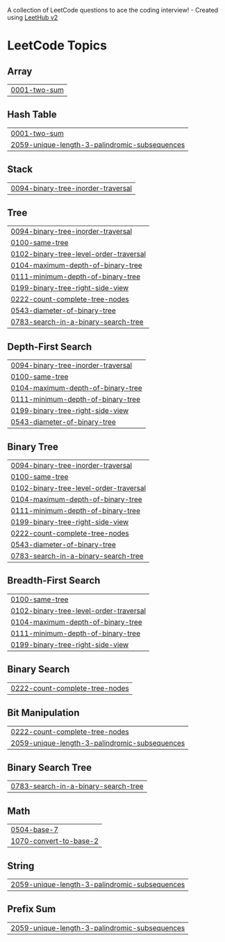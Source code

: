 A collection of LeetCode questions to ace the coding interview! - Created using [LeetHub v2](https://github.com/arunbhardwaj/LeetHub-2.0)
<!---LeetCode Topics Start-->
# LeetCode Topics
## Array
|  |
| ------- |
| [0001-two-sum](https://github.com/krithickthangaraj/Leetcode/tree/master/0001-two-sum) |
## Hash Table
|  |
| ------- |
| [0001-two-sum](https://github.com/krithickthangaraj/Leetcode/tree/master/0001-two-sum) |
| [2059-unique-length-3-palindromic-subsequences](https://github.com/krithickthangaraj/Leetcode/tree/master/2059-unique-length-3-palindromic-subsequences) |
## Stack
|  |
| ------- |
| [0094-binary-tree-inorder-traversal](https://github.com/krithickthangaraj/Leetcode/tree/master/0094-binary-tree-inorder-traversal) |
## Tree
|  |
| ------- |
| [0094-binary-tree-inorder-traversal](https://github.com/krithickthangaraj/Leetcode/tree/master/0094-binary-tree-inorder-traversal) |
| [0100-same-tree](https://github.com/krithickthangaraj/Leetcode/tree/master/0100-same-tree) |
| [0102-binary-tree-level-order-traversal](https://github.com/krithickthangaraj/Leetcode/tree/master/0102-binary-tree-level-order-traversal) |
| [0104-maximum-depth-of-binary-tree](https://github.com/krithickthangaraj/Leetcode/tree/master/0104-maximum-depth-of-binary-tree) |
| [0111-minimum-depth-of-binary-tree](https://github.com/krithickthangaraj/Leetcode/tree/master/0111-minimum-depth-of-binary-tree) |
| [0199-binary-tree-right-side-view](https://github.com/krithickthangaraj/Leetcode/tree/master/0199-binary-tree-right-side-view) |
| [0222-count-complete-tree-nodes](https://github.com/krithickthangaraj/Leetcode/tree/master/0222-count-complete-tree-nodes) |
| [0543-diameter-of-binary-tree](https://github.com/krithickthangaraj/Leetcode/tree/master/0543-diameter-of-binary-tree) |
| [0783-search-in-a-binary-search-tree](https://github.com/krithickthangaraj/Leetcode/tree/master/0783-search-in-a-binary-search-tree) |
## Depth-First Search
|  |
| ------- |
| [0094-binary-tree-inorder-traversal](https://github.com/krithickthangaraj/Leetcode/tree/master/0094-binary-tree-inorder-traversal) |
| [0100-same-tree](https://github.com/krithickthangaraj/Leetcode/tree/master/0100-same-tree) |
| [0104-maximum-depth-of-binary-tree](https://github.com/krithickthangaraj/Leetcode/tree/master/0104-maximum-depth-of-binary-tree) |
| [0111-minimum-depth-of-binary-tree](https://github.com/krithickthangaraj/Leetcode/tree/master/0111-minimum-depth-of-binary-tree) |
| [0199-binary-tree-right-side-view](https://github.com/krithickthangaraj/Leetcode/tree/master/0199-binary-tree-right-side-view) |
| [0543-diameter-of-binary-tree](https://github.com/krithickthangaraj/Leetcode/tree/master/0543-diameter-of-binary-tree) |
## Binary Tree
|  |
| ------- |
| [0094-binary-tree-inorder-traversal](https://github.com/krithickthangaraj/Leetcode/tree/master/0094-binary-tree-inorder-traversal) |
| [0100-same-tree](https://github.com/krithickthangaraj/Leetcode/tree/master/0100-same-tree) |
| [0102-binary-tree-level-order-traversal](https://github.com/krithickthangaraj/Leetcode/tree/master/0102-binary-tree-level-order-traversal) |
| [0104-maximum-depth-of-binary-tree](https://github.com/krithickthangaraj/Leetcode/tree/master/0104-maximum-depth-of-binary-tree) |
| [0111-minimum-depth-of-binary-tree](https://github.com/krithickthangaraj/Leetcode/tree/master/0111-minimum-depth-of-binary-tree) |
| [0199-binary-tree-right-side-view](https://github.com/krithickthangaraj/Leetcode/tree/master/0199-binary-tree-right-side-view) |
| [0222-count-complete-tree-nodes](https://github.com/krithickthangaraj/Leetcode/tree/master/0222-count-complete-tree-nodes) |
| [0543-diameter-of-binary-tree](https://github.com/krithickthangaraj/Leetcode/tree/master/0543-diameter-of-binary-tree) |
| [0783-search-in-a-binary-search-tree](https://github.com/krithickthangaraj/Leetcode/tree/master/0783-search-in-a-binary-search-tree) |
## Breadth-First Search
|  |
| ------- |
| [0100-same-tree](https://github.com/krithickthangaraj/Leetcode/tree/master/0100-same-tree) |
| [0102-binary-tree-level-order-traversal](https://github.com/krithickthangaraj/Leetcode/tree/master/0102-binary-tree-level-order-traversal) |
| [0104-maximum-depth-of-binary-tree](https://github.com/krithickthangaraj/Leetcode/tree/master/0104-maximum-depth-of-binary-tree) |
| [0111-minimum-depth-of-binary-tree](https://github.com/krithickthangaraj/Leetcode/tree/master/0111-minimum-depth-of-binary-tree) |
| [0199-binary-tree-right-side-view](https://github.com/krithickthangaraj/Leetcode/tree/master/0199-binary-tree-right-side-view) |
## Binary Search
|  |
| ------- |
| [0222-count-complete-tree-nodes](https://github.com/krithickthangaraj/Leetcode/tree/master/0222-count-complete-tree-nodes) |
## Bit Manipulation
|  |
| ------- |
| [0222-count-complete-tree-nodes](https://github.com/krithickthangaraj/Leetcode/tree/master/0222-count-complete-tree-nodes) |
| [2059-unique-length-3-palindromic-subsequences](https://github.com/krithickthangaraj/Leetcode/tree/master/2059-unique-length-3-palindromic-subsequences) |
## Binary Search Tree
|  |
| ------- |
| [0783-search-in-a-binary-search-tree](https://github.com/krithickthangaraj/Leetcode/tree/master/0783-search-in-a-binary-search-tree) |
## Math
|  |
| ------- |
| [0504-base-7](https://github.com/krithickthangaraj/Leetcode/tree/master/0504-base-7) |
| [1070-convert-to-base-2](https://github.com/krithickthangaraj/Leetcode/tree/master/1070-convert-to-base-2) |
## String
|  |
| ------- |
| [2059-unique-length-3-palindromic-subsequences](https://github.com/krithickthangaraj/Leetcode/tree/master/2059-unique-length-3-palindromic-subsequences) |
## Prefix Sum
|  |
| ------- |
| [2059-unique-length-3-palindromic-subsequences](https://github.com/krithickthangaraj/Leetcode/tree/master/2059-unique-length-3-palindromic-subsequences) |
<!---LeetCode Topics End-->